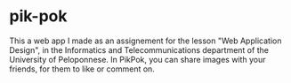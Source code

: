 # pik-pok
This a web app I made as an assignement for the lesson "Web Application Design", in the Informatics and Telecommunications department of the University of Peloponnese. In PikPok, you can share images with your friends, for them to like or comment on.
